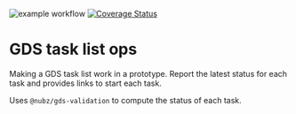 ![example workflow](https://github.com/nubz/gds-task-list-ops/actions/workflows/node.js.yml/badge.svg)
[![Coverage Status](https://coveralls.io/repos/github/nubz/gds-task-list-ops/badge.svg?branch=main)](https://coveralls.io/github/nubz/gds-task-list-ops?branch=main)
# GDS task list ops

Making a GDS task list work in a prototype. Report the latest status for each task and provides links to start each task.

Uses `@nubz/gds-validation` to compute the status of each task.
